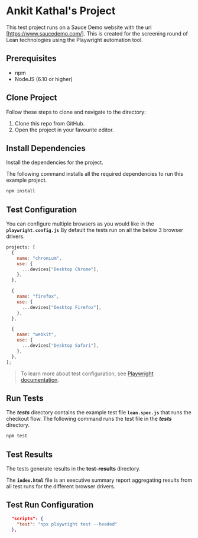 # Ankit Kathal's Project

This test project runs on a Sauce Demo website with the url [https://www.saucedemo.com/]. This is created for the screening round of Lean technologies using the Playwright automation tool.

## Prerequisites

- npm
- NodeJS (6.10 or higher)

## Clone Project

Follow these steps to clone and navigate to the directory:

1. Clone this repo from GitHub.
2. Open the project in your favourite editor.

## Install Dependencies

Install the dependencies for the project.

The following command installs all the required dependencies to run this example project.

```sh
npm install
```

## Test Configuration

You can configure multiple browsers as you would like in the **`playwright.config.js`**
By default the tests run on all the below 3 browser drivers.

```js
projects: [
  {
    name: "chromium",
    use: {
      ...devices["Desktop Chrome"],
    },
  },

  {
    name: "firefox",
    use: {
      ...devices["Desktop Firefox"],
    },
  },

  {
    name: "webkit",
    use: {
      ...devices["Desktop Safari"],
    },
  },
];
```

> To learn more about test configuration, see [Playwright documentation](https://playwright.dev/docs/test-configuration).

## Run Tests

The **_tests_** directory contains the example test file **`lean.spec.js`** that runs the checkout flow.
The following command runs the test file in the **_tests_** directory.

```sh
npm test
```

## Test Results

The tests generate results in the **test-results** directory.

The **`index.html`** file is an executive summary report aggregating results from all test runs for the different browser drivers.

## Test Run Configuration

```json
  "scripts": {
    "test": "npx playwright test --headed"
  },
```
